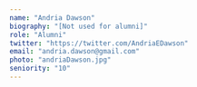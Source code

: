 ```yaml
---
name: "Andria Dawson"
biography: "[Not used for alumni]"
role: "Alumni"
twitter: "https://twitter.com/AndriaEDawson"
email: "andria.dawson@gmail.com"
photo: "andriaDawson.jpg"
seniority: "10"
---
```

